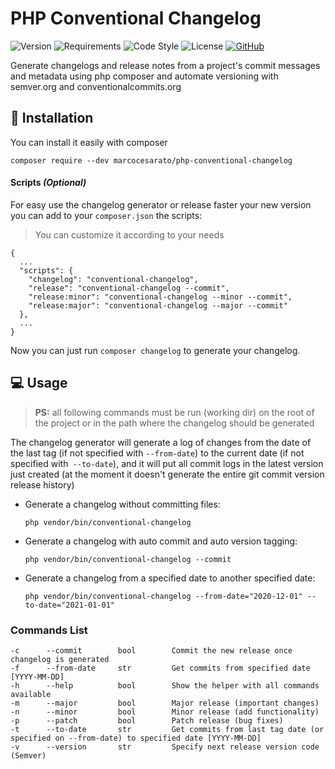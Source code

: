 # PHP Conventional Changelog

![Version](https://img.shields.io/badge/version-1.0.2-brightgreen?style=for-the-badge)
![Requirements](https://img.shields.io/badge/php-%3E%3D%205.5-4F5D95?style=for-the-badge)
![Code Style](https://img.shields.io/badge/code%20style-PSR-blue?style=for-the-badge)
![License](https://img.shields.io/github/license/marcocesarato/php-conventional-changelog?style=for-the-badge)
[![GitHub](https://img.shields.io/badge/GitHub-Repo-6f42c1?style=for-the-badge)](https://github.com/marcocesarato/php-conventional-changelog)

Generate changelogs and release notes from a project's commit messages and metadata using php composer and automate versioning with semver.org and conventionalcommits.org

## 📖 Installation

You can install it easily with composer

`composer require --dev marcocesarato/php-conventional-changelog`

#### Scripts *(Optional)*

For easy use the changelog generator or release faster your new version you can add to your `composer.json` the scripts:

> You can customize it according to your needs

```
{
  ...
  "scripts": {
    "changelog": "conventional-changelog",
    "release": "conventional-changelog --commit",
    "release:minor": "conventional-changelog --minor --commit",
    "release:major": "conventional-changelog --major --commit"
  },
  ...
}
```

Now you can just run `composer changelog` to generate your changelog.

## 💻 Usage

> **PS:** all following commands must be run (working dir) on the root of the project or in the path where the changelog should be generated

The changelog generator will generate a log of changes from the date of the last tag (if not specified with `--from-date`) to the current date (if not specified with` --to-date`),
and it will put all commit logs in the latest version just created (at the moment it doesn't generate the entire git commit version release history)

- Generate a changelog without committing files:
  
    `php vendor/bin/conventional-changelog`


- Generate a changelog with auto commit and auto version tagging:

    `php vendor/bin/conventional-changelog --commit`


- Generate a changelog from a specified date to another specified date:

    `php vendor/bin/conventional-changelog --from-date="2020-12-01" --to-date="2021-01-01"`

### Commands List

```
-c      --commit        bool        Commit the new release once changelog is generated
-f      --from-date     str         Get commits from specified date [YYYY-MM-DD]
-h      --help          bool        Show the helper with all commands available
-m      --major         bool        Major release (important changes)
-n      --minor         bool        Minor release (add functionality)
-p      --patch         bool        Patch release (bug fixes)
-t      --to-date       str         Get commits from last tag date (or specified on --from-date) to specified date [YYYY-MM-DD]
-v      --version       str         Specify next release version code (Semver)
```